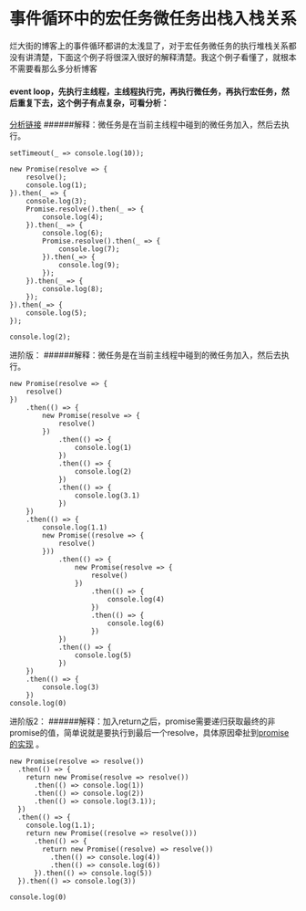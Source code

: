 # 事件循环中的宏任务微任务出栈入栈关系
烂大街的博客上的事件循环都讲的太浅显了，对于宏任务微任务的执行堆栈关系都没有讲清楚，下面这个例子将很深入很好的解释清楚。我这个例子看懂了，就根本不需要看那么多分析博客
#### event loop，先执行主线程，主线程执行完，再执行微任务，再执行宏任务，然后重复下去，这个例子有点复杂，可看分析：
[分析链接](https://stackoverflow.com/questions/58270410/how-to-understand-this-promise-execution-order)
######解释：微任务是在当前主线程中碰到的微任务加入，然后去执行。
```
setTimeout(_ => console.log(10));

new Promise(resolve => {
    resolve();
    console.log(1);
}).then(_ => {
    console.log(3);
    Promise.resolve().then(_ => {
        console.log(4);
    }).then(_ => {
        console.log(6);
        Promise.resolve().then(_ => {
            console.log(7);
        }).then(_=> {
            console.log(9);
        });
    }).then(_ => {
        console.log(8);
    });
}).then(_=> {
    console.log(5);
});

console.log(2);
```
进阶版：
######解释：微任务是在当前主线程中碰到的微任务加入，然后去执行。
```
new Promise(resolve => {
    resolve()
})
    .then(() => {
        new Promise(resolve => {
            resolve()
        })
            .then(() => {
                console.log(1)
            })
            .then(() => {
                console.log(2)
            })
            .then(() => {
                console.log(3.1)
            })
    })
    .then(() => {
        console.log(1.1)
        new Promise((resolve => {
            resolve()
        }))
            .then(() => {
                new Promise(resolve => {
                    resolve()
                })
                    .then(() => {
                        console.log(4)
                    })
                    .then(() => {
                        console.log(6)
                    })
            })
            .then(() => {
                console.log(5)
            })
    })
    .then(() => {
        console.log(3)
    })
console.log(0)
```
进阶版2：
######解释：加入return之后，promise需要递归获取最终的非promise的值，简单说就是要执行到最后一个resolve，具体原因牵扯到[promise的实现](https://www.jianshu.com/p/c633a22f9e8c)
。
```
new Promise(resolve => resolve())
  .then(() => {
    return new Promise(resolve => resolve())
      .then(() => console.log(1))
      .then(() => console.log(2))
      .then(() => console.log(3.1));
  })
  .then(() => {
    console.log(1.1);
    return new Promise((resolve => resolve()))
      .then(() => {
        return new Promise((resolve) => resolve())
          .then(() => console.log(4))
          .then(() => console.log(6))
      }).then(() => console.log(5))
  }).then(() => console.log(3))

console.log(0)
```
